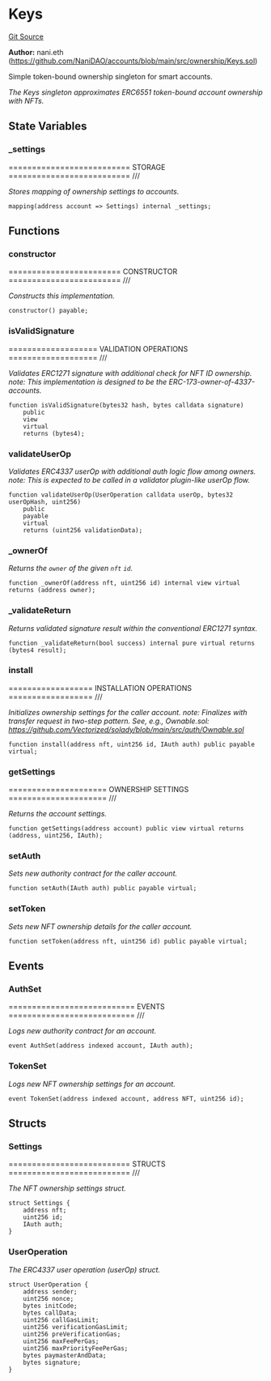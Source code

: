 # Keys
[Git Source](https://github.com/NaniDAO/accounts/blob/f3bc2185db28d87882552dfc1387b652c8de72eb/src/ownership/Keys.sol)

**Author:**
nani.eth (https://github.com/NaniDAO/accounts/blob/main/src/ownership/Keys.sol)

Simple token-bound ownership singleton for smart accounts.

*The Keys singleton approximates ERC6551 token-bound account ownership with NFTs.*


## State Variables
### _settings
========================== STORAGE ========================== ///

*Stores mapping of ownership settings to accounts.*


```solidity
mapping(address account => Settings) internal _settings;
```


## Functions
### constructor

======================== CONSTRUCTOR ======================== ///

*Constructs
this implementation.*


```solidity
constructor() payable;
```

### isValidSignature

=================== VALIDATION OPERATIONS =================== ///

*Validates ERC1271 signature with additional check for NFT ID ownership.
note: This implementation is designed to be the ERC-173-owner-of-4337-accounts.*


```solidity
function isValidSignature(bytes32 hash, bytes calldata signature)
    public
    view
    virtual
    returns (bytes4);
```

### validateUserOp

*Validates ERC4337 userOp with additional auth logic flow among owners.
note: This is expected to be called in a validator plugin-like userOp flow.*


```solidity
function validateUserOp(UserOperation calldata userOp, bytes32 userOpHash, uint256)
    public
    payable
    virtual
    returns (uint256 validationData);
```

### _ownerOf

*Returns the `owner` of the given `nft` `id`.*


```solidity
function _ownerOf(address nft, uint256 id) internal view virtual returns (address owner);
```

### _validateReturn

*Returns validated signature result within the conventional ERC1271 syntax.*


```solidity
function _validateReturn(bool success) internal pure virtual returns (bytes4 result);
```

### install

================== INSTALLATION OPERATIONS ================== ///

*Initializes ownership settings for the caller account.
note: Finalizes with transfer request in two-step pattern.
See, e.g., Ownable.sol:
https://github.com/Vectorized/solady/blob/main/src/auth/Ownable.sol*


```solidity
function install(address nft, uint256 id, IAuth auth) public payable virtual;
```

### getSettings

===================== OWNERSHIP SETTINGS ===================== ///

*Returns the account settings.*


```solidity
function getSettings(address account) public view virtual returns (address, uint256, IAuth);
```

### setAuth

*Sets new authority contract for the caller account.*


```solidity
function setAuth(IAuth auth) public payable virtual;
```

### setToken

*Sets new NFT ownership details for the caller account.*


```solidity
function setToken(address nft, uint256 id) public payable virtual;
```

## Events
### AuthSet
=========================== EVENTS =========================== ///

*Logs new authority contract for an account.*


```solidity
event AuthSet(address indexed account, IAuth auth);
```

### TokenSet
*Logs new NFT ownership settings for an account.*


```solidity
event TokenSet(address indexed account, address NFT, uint256 id);
```

## Structs
### Settings
========================== STRUCTS ========================== ///

*The NFT ownership settings struct.*


```solidity
struct Settings {
    address nft;
    uint256 id;
    IAuth auth;
}
```

### UserOperation
*The ERC4337 user operation (userOp) struct.*


```solidity
struct UserOperation {
    address sender;
    uint256 nonce;
    bytes initCode;
    bytes callData;
    uint256 callGasLimit;
    uint256 verificationGasLimit;
    uint256 preVerificationGas;
    uint256 maxFeePerGas;
    uint256 maxPriorityFeePerGas;
    bytes paymasterAndData;
    bytes signature;
}
```

